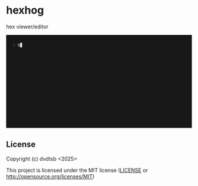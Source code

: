 # hexhog

hex viewer/editor

![hexhog lol](meow.gif)

## License

Copyright (c) dvdtsb <2025>

This project is licensed under the MIT license ([LICENSE] or <http://opensource.org/licenses/MIT>)

[LICENSE]: ./LICENSE

